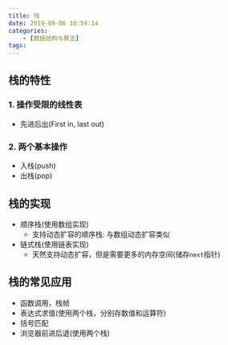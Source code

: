 ```yaml
---
title: 栈
date: 2019-09-06 10:54:14
categories: 
    - [数据结构与算法]
tags:
---
```

## 栈的特性
### 1. 操作受限的线性表
- 先进后出(First in, last out)

### 2. 两个基本操作
- 入栈(push)
- 出栈(pop)

## 栈的实现
- 顺序栈(使用数组实现)
    +   支持动态扩容的顺序栈: 与数组动态扩容类似
- 链式栈(使用链表实现)
    +   天然支持动态扩容，但是需要更多的内存空间(储存`next`指针)

## 栈的常见应用
- 函数调用，栈帧
- 表达式求值(使用两个栈，分别存数值和运算符)
- 括号匹配
- 浏览器前进后退(使用两个栈)